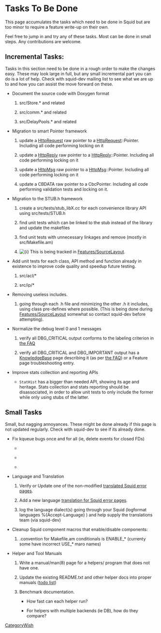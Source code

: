 # Tasks To Be Done

This page accumulates the tasks which need to be done in Squid but are
too minor to require a feature write-up on their own.

Feel free to jump in and try any of these tasks. Most can be done in
small steps. Any contributions are welcome.

## Incremental Tasks:

Tasks in this section need to be done in a rough order to make the
changes easy. These may look large in full, but any small incremental
part you can do is a lot of help. Check with squid-dev mailing list to
see what we are up to and how you can assist the move forward on these.

  - Document the source code with Doxygen format
    
    1.  src/Store.\* and related
    
    2.  src/comm.\* and related
    
    3.  src/DelayPools.\* and related

  - Migration to smart Pointer framework
    
    1.  update a
        [HttpRequest](https://wiki.squid-cache.org/action/show/RoadMap/Tasks/HttpRequest#)
        raw pointer to a
        [HttpRequest](https://wiki.squid-cache.org/action/show/RoadMap/Tasks/HttpRequest#)::Pointer.
        Including all code performing locking on it
    
    2.  update a
        [HttpReply](https://wiki.squid-cache.org/action/show/RoadMap/Tasks/HttpReply#)
        raw pointer to a
        [HttpReply](https://wiki.squid-cache.org/action/show/RoadMap/Tasks/HttpReply#)::Pointer.
        Including all code performing locking on it
    
    3.  update a
        [HttpMsg](https://wiki.squid-cache.org/action/show/RoadMap/Tasks/HttpMsg#)
        raw pointer to a
        [HttpMsg](https://wiki.squid-cache.org/action/show/RoadMap/Tasks/HttpMsg#)::Pointer.
        Including all code performing locking on it
    
    4.  update a CBDATA raw pointer to a CbcPointer. Including all code
        performing validation tests and locking on it.

  - Migration to the STUB.h framework
    
    1.  create a src/tests/stub\_libX.cc for each convenience library
        API using src/tests/STUB.h
    
    2.  find unit tests which can be linked to the stub instead of the
        library and update the makefiles
    
    3.  find unit tests with unnecessary linkages and remove (mostly in
        src/Makefile.am)
    
    4.  ![{i}](https://wiki.squid-cache.org/wiki/squidtheme/img/icon-info.png)
        This is being tracked in
        [Features/SourceLayout](https://wiki.squid-cache.org/action/show/RoadMap/Tasks/Features/SourceLayout#).

  - Add unit tests for each class, API method and function already in
    existence to improve code quality and speedup future testing.
    
    1.  src/acl/\*
    
    2.  src/ip/\*

  - Removing useless includes.
    
    1.  going through each .h file and minimizing the other .h it
        includes, using class pre-defines where possible. (This is being
        done during
        [Features/SourceLayout](https://wiki.squid-cache.org/action/show/RoadMap/Tasks/Features/SourceLayout#)
        somewhat so contact squid-dev before attempting).

  - Normalize the debug level 0 and 1 messages
    
    1.  verify all DBG\_CRITICAL output conforms to the labeling
        criterion in [the
        FAQ](https://wiki.squid-cache.org/action/show/RoadMap/Tasks/SquidFaq/SquidLogs#Squid_Error_Messages)
    
    2.  verify all DBG\_CRITICAL and DBG\_IMPORTANT output has a
        [KnowledgeBase](https://wiki.squid-cache.org/action/show/RoadMap/Tasks/KnowledgeBase#)
        page describing it (as per [the
        FAQ](https://wiki.squid-cache.org/action/show/RoadMap/Tasks/SquidFaq/SquidLogs#Squid_Error_Messages))
        or a Feature page troubleshooting entry.

  - Improve stats collection and reporting APIs
    
      - `StatHist` has a bigger than needed API, showing its age and
        heritage. Stats collection and stats reporting should be
        disassociated, in order to allow unit tests to only include the
        former while only using stubs of the latter.

## Small Tasks

Small, but nagging annoyances. These might be done already if this page
is not updated regularly. Check with squid-dev to see if its already
done.

  - Fix kqueue bugs once and for all (ie, delete events for closed FDs)
    
      - [](http://bugs.squid-cache.org/show_bug.cgi?id=1991)
    
      - [](http://bugs.squid-cache.org/show_bug.cgi?id=2816)
    
      - 
  - Language and Translation
    
    1.  Verify or Update one of the non-modified [translated Squid error
        pages](https://wiki.squid-cache.org/action/show/RoadMap/Tasks/Translations#).
    
    2.  Add a new language [translation for Squid error
        pages](https://wiki.squid-cache.org/action/show/RoadMap/Tasks/Translations#).
    
    3.  log the language dialect(s) going through your Squid (logformat
        languages %{Accept-Language} ) and help supply the translations
        team (via squid-dev)

  - Cleanup Squid component macros that enable/disable components:
    
    1.  .convention for Makefile.am conditionals is ENABLE\_\* (currenty
        some have incorrect USE\_\* maro names)

  - Helper and Tool Manuals
    
    1.  Write a manual/man(8) page for a helpers/ program that does not
        have one.
    
    2.  Update the existing README.txt and other helper docs into proper
        manuals ([todo
        list](https://wiki.squid-cache.org/action/show/RoadMap/Tasks/ProgrammingGuide/ManualDocumentation#TODO))
    
    3.  Benchmark documentation.
        
          - How fast can each helper run?
        
          - For helpers with multiple backends (ie DB), how do they
            compare?

[CategoryWish](https://wiki.squid-cache.org/action/show/RoadMap/Tasks/CategoryWish#)

